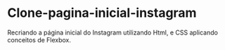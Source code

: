 # Clone-pagina-inicial-instagram
Recriando a página inicial do Instagram utilizando Html, e CSS aplicando conceitos de Flexbox. 
